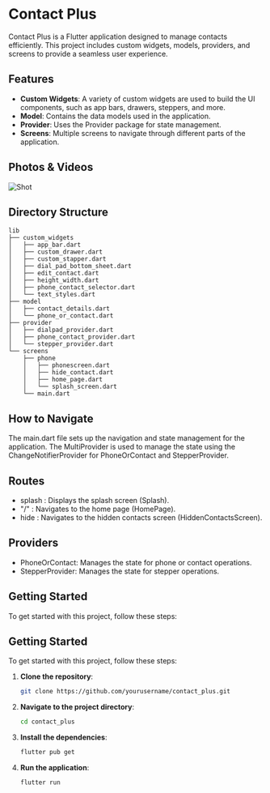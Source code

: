 # Contact Plus

Contact Plus is a Flutter application designed to manage contacts efficiently. This project includes custom widgets, models, providers, and screens to provide a seamless user experience.

## Features

- **Custom Widgets**: A variety of custom widgets are used to build the UI components, such as app bars, drawers, steppers, and more.
- **Model**: Contains the data models used in the application.
- **Provider**: Uses the Provider package for state management.
- **Screens**: Multiple screens to navigate through different parts of the application.

## Photos & Videos

![Shot](https://github.com/PrincePatel027/contact_plus/assets/149999800/2f1a7205-d587-4f42-8df1-31969ad45575)



## Directory Structure

    lib
    ├── custom_widgets
    │   ├── app_bar.dart
    │   ├── custom_drawer.dart
    │   ├── custom_stapper.dart
    │   ├── dial_pad_bottom_sheet.dart
    │   ├── edit_contact.dart
    │   ├── height_width.dart
    │   ├── phone_contact_selector.dart
    │   └── text_styles.dart
    ├── model
    │   ├── contact_details.dart
    │   └── phone_or_contact.dart
    ├── provider
    │   ├── dialpad_provider.dart
    │   ├── phone_contact_provider.dart
    │   └── stepper_provider.dart
    └── screens
        ├── phone
        │   ├── phonescreen.dart
        │   ├── hide_contact.dart
        │   ├── home_page.dart
        │   └── splash_screen.dart
        └── main.dart

## How to Navigate

The main.dart file sets up the navigation and state management for the application. The MultiProvider is used to manage the state using the ChangeNotifierProvider for PhoneOrContact and StepperProvider.

## Routes

- splash : Displays the splash screen (Splash).
- "/" : Navigates to the home page (HomePage).
- hide : Navigates to the hidden contacts screen (HiddenContactsScreen).

## Providers

- PhoneOrContact: Manages the state for phone or contact operations.
- StepperProvider: Manages the state for stepper operations.

## Getting Started

To get started with this project, follow these steps:

## Getting Started

To get started with this project, follow these steps:

1. **Clone the repository**:
   ```sh
   git clone https://github.com/yourusername/contact_plus.git

1. **Navigate to the project directory**:
   ```sh
   cd contact_plus

1. **Install the dependencies**:
   ```sh
   flutter pub get

1. **Run the application**:
   ```sh
   flutter run
